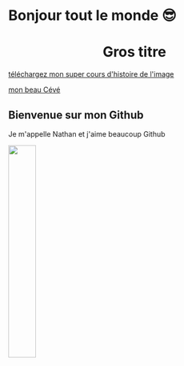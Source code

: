 # Bonjour tout le monde 😎 



<div align="center"><h1>Gros titre</h1></div>

[téléchargez mon super cours d'histoire de l'image](https://github.com/NathanRabeauFolio/NathanRabeauFolio/raw/main/histoire%20de%20l'image%20et%20de%20la%20conception%20graphique.pdf)

[mon beau Cévé](https://github.com/NathanRabeauFolio/NathanRabeauFolio/raw/main/histoire%20de%20l'image%20et%20de%20la%20conception%20graphique.pdf)


## Bienvenue sur mon Github

Je m'appelle Nathan et j'aime beaucoup Github


[<img width="33%" src="https://scontent.fcdg1-1.fna.fbcdn.net/v/t1.0-9/95187087_2941478645933083_3505325528427003904_n.jpg?_nc_cat=100&ccb=2&_nc_sid=09cbfe&_nc_ohc=FKAai8O9r98AX-5UNJ0&_nc_ht=scontent.fcdg1-1.fna&oh=53ceac356703cfd8255eddbdeb695cc6&oe=5FDBF27D">](digital-campus.fr)
